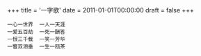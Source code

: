 +++
title = '一字歌'
date = 2011-01-01T00:00:00
draft = false
+++

<div class="poem">

```
一心一世界  一人一天涯
一爱五百劫  一死一酬答
一恨三千载  一笑一芳华
一瞥双泪垂  一生一瓯茶
```

</div>
